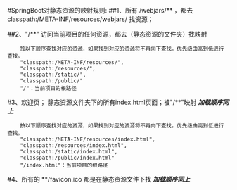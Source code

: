 #SpringBoot对静态资源的映射规则:
##1、所有 /webjars/** ，都去 classpath:/META-INF/resources/webjars/ 找资源；

##2、"/**" 访问当前项目的任何资源，都去（静态资源的文件夹）找映射
```
    按以下顺序查找对应的资源，如果找到对应的资源将不再向下查找。优先级由高到低进行查找。
    "classpath:/META-INF/resources/", 
    "classpath:/resources/",
    "classpath:/static/", 
    "classpath:/public/" 
    "/"：当前项目的根路径
```
#3、欢迎页； 静态资源文件夹下的所有index.html页面；被"/**"映射
***加载顺序同上***
```
    按以下顺序查找对应的资源，如果找到对应的资源将不再向下查找。优先级由高到低进行查找。
    "classpath:/META-INF/resources/index.html", 
    "classpath:/resources/index.html",
    "classpath:/static/index.html", 
    "classpath:/public/index.html" 
    "/index.html"：当前项目的根路径
```
#4、所有的 **/favicon.ico  都是在静态资源文件下找
***加载顺序同上***